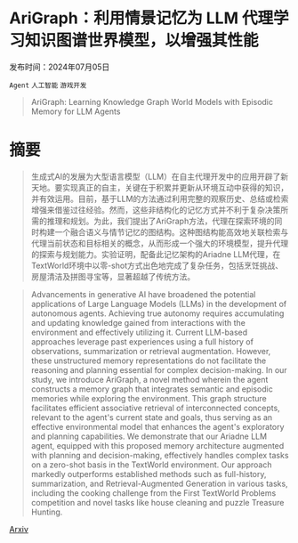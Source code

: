 # AriGraph：利用情景记忆为 LLM 代理学习知识图谱世界模型，以增强其性能

发布时间：2024年07月05日

`Agent` `人工智能` `游戏开发`

> AriGraph: Learning Knowledge Graph World Models with Episodic Memory for LLM Agents

# 摘要

> 生成式AI的发展为大型语言模型（LLM）在自主代理开发中的应用开辟了新天地。要实现真正的自主，关键在于积累并更新从环境互动中获得的知识，并有效运用。目前，基于LLM的方法通过利用完整的观察历史、总结或检索增强来借鉴过往经验。然而，这些非结构化的记忆方式并不利于复杂决策所需的推理和规划。为此，我们提出了AriGraph方法，代理在探索环境的同时构建一个融合语义与情节记忆的图结构。这种图结构能高效地关联检索与代理当前状态和目标相关的概念，从而形成一个强大的环境模型，提升代理的探索与规划能力。实验证明，配备此记忆架构的Ariadne LLM代理，在TextWorld环境中以零-shot方式出色地完成了复杂任务，包括烹饪挑战、房屋清洁及拼图寻宝等，显著超越了传统方法。

> Advancements in generative AI have broadened the potential applications of Large Language Models (LLMs) in the development of autonomous agents. Achieving true autonomy requires accumulating and updating knowledge gained from interactions with the environment and effectively utilizing it. Current LLM-based approaches leverage past experiences using a full history of observations, summarization or retrieval augmentation. However, these unstructured memory representations do not facilitate the reasoning and planning essential for complex decision-making. In our study, we introduce AriGraph, a novel method wherein the agent constructs a memory graph that integrates semantic and episodic memories while exploring the environment. This graph structure facilitates efficient associative retrieval of interconnected concepts, relevant to the agent's current state and goals, thus serving as an effective environmental model that enhances the agent's exploratory and planning capabilities. We demonstrate that our Ariadne LLM agent, equipped with this proposed memory architecture augmented with planning and decision-making, effectively handles complex tasks on a zero-shot basis in the TextWorld environment. Our approach markedly outperforms established methods such as full-history, summarization, and Retrieval-Augmented Generation in various tasks, including the cooking challenge from the First TextWorld Problems competition and novel tasks like house cleaning and puzzle Treasure Hunting.

[Arxiv](https://arxiv.org/abs/2407.04363)